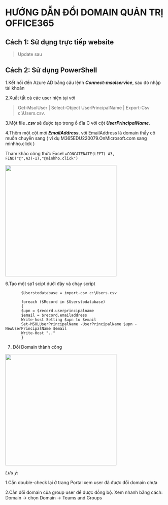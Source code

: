 # HƯỚNG DẪN ĐỔI DOMAIN QUẢN TRỊ OFFICE365
## Cách 1: Sử dụng trực tiếp website
> Update sau 
## Cách 2: Sử dụng PowerShell

1.Kết nối đến Azure AD bằng câu lệnh ***Connect-msolservice***, sau đó nhập tài khoản

2.Xuất tất cả các user hiện tại với 
> Get-MsolUser | Select-Object UserPrincipalName | Export-Csv c:\Users.csv.

3.Một file ***.csv*** sẽ được tạo trong ổ đĩa C với cột ***UserPrincipalName***.

4.Thêm một cột mới ***EmailAddress***. với EmailAddress là domain thầy cô muốn chuyển sang ( ví dụ M365EDU220079.OnMicrosoft.com sang minhho.click )

Tham khảo công thức Excel
```=CONCATENATE(LEFT( A3, FIND("@",A3)-1),"@minhho.click")```

<img src="https://user-images.githubusercontent.com/65065691/210331799-eae1cffe-b05f-4cbf-865c-8231015f9f10.png" width="350"/>

6.Tạo một sp1 scipt dưới đây và chạy script
```
       $Userstodatabase = import-csv c:\Users.csv

       foreach ($Record in $Userstodatabase)
       {
       $upn = $record.userprincipalname
       $email = $record.emailaddress
       Write-host Setting $upn to $email
       Set-MSOLUserPrincipalName -UserPrincipalName $upn -NewUserPrincipalName $email
       Write-Host ".."
       }
```
7. Đổi Domain thành công
<img src="https://user-images.githubusercontent.com/65065691/210332276-ef8b5d09-c251-4f4b-b0fe-40583ad61d52.png" width="350"/>

*Lưu ý*:

1.Cần double-check lại ở trang Portal xem user đã được đổi domain chưa

2.Cần đổi domain của group user để được đồng bộ. Xem nhanh bằng cách: Domain -> chọn Domain -> Teams and Groups 

